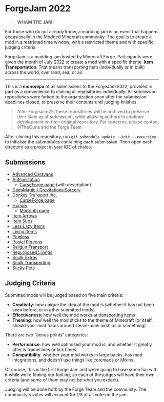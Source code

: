 # ForgeJam 2022
> **WHAM THE JAM!**

For those who do not already know, a modding jam is an event that happens occasionally in the Modded Minecraft community.
The goal is to create a mod in a restricted time window, with a restricted theme and with specific judging criteria.

ForgeJam is a modding jam hosted by Minecraft Forge. Participants were given the month of July 2022 to create a mod with a 
specific theme: **Item Transportation**. That means transporting item (individually or in bulk) across the world, over
land, sea, or air.

---

This is a **monorepo** of all submissions to the ForgeJam 2022, provided in part as a convenience to cloning all repositories
individually. All submission repositories were forked to the organization soon after the submission deadlines closed, to preserve
their contents until judging finishes.

> After ForgeJam22, these repositories will be archived to preserve their state as of submission, while allowing authors to
> continue development on their original repository. For concerns, please contact @TheCurle and the Forge Team.

After cloning this repository, run `git submodule update --init --recursive` to initialize the submodules containing each submission.
Then open each directory as a project in your IDE of choice.

## Submissions

- [Advanced Caravans](https://github.com/ForgeJam/jam22-AdvancedCaravans)
- [Antsportation](https://github.com/ForgeJam/jam22-Antsportation)
  - [CurseForge page](https://www.curseforge.com/minecraft/mc-mods/antsportation) (with description)
- [DeepMagic / GravitationalSorcery](https://github.com/ForgeJam/jam22-DeepMagic)
- [Donkey Transport Inc.](https://github.com/ForgeJam/jam22-DonkeyTransportInc)
  - [CurseForge page](https://www.curseforge.com/minecraft/mc-mods/donkey-transport-inc)
- [Hopper](https://github.com/ForgeJam/jam22-hoppers)
  - [Modrinth page](https://modrinth.com/mod/hopper)
- [Item Arrows](https://github.com/ForgeJam/jam22-ItemArrowMod)
- [Item Subs](https://github.com/ForgeJam/jam22-ItemSubs)
- [Less Lazy Items](https://github.com/ForgeJam/jam22-lesslazyitems)
- [Living Items](https://github.com/ForgeJam/jam22-Living-Items)
- [Pipeless](https://github.com/ForgeJam/jam22-pipeless)
- [Postal Pigeons](https://github.com/ForgeJam/jam22-PostalPigeons)
- [Railgun Transport](https://github.com/ForgeJam/jam22-RailgunTransport)
- [Repurposed Livings](https://github.com/ForgeJam/jam22-repurposed-livings)
- [Sculk Extras](https://github.com/ForgeJam/jam22-Sculk-Extras)
- [Sculk Transporting](https://github.com/ForgeJam/jam22-SculkTransporting)
- [Sticky Pets](https://github.com/ForgeJam/jam22-stickypets)

## Judging Criteria

Submitted mods will be judged based on five main criteria:

- **Creativity**: how unique the idea of the mod is (whether it has not been seen before, or in other submitted mods)
- **Effectiveness**: how well the mod works at transporting items
- **Theming**: how well the mod sticks to the theme of Minecraft (or itself, should your mod focus around steam-punk airships or something)

There are two “bonus points” categories:

- **Performance**: how well optimised your mod is, and whether it greatly affects frametimes or tick times.
- **Compatibility**: whether your mod works in large packs, has mod integrations, and doesn’t use things like coremods or Mixins.

Of course, this is the first Forge Jam and we’re going to have some fun with it while we’re finding our footing, 
so each of the judges will have their own criteria (and some of them may not be what you expect).

Judging will be done both by the Forge Team and the community. The community's votes will account for 1/3 of all votes in the jam.